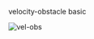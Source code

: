 velocity-obstacle basic
 
![vel-obs](https://github.com/nilay994/trytime/raw/master/velobs/velobs.gif "velobs gif")

